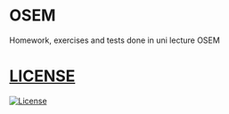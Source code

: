 # OSEM
Homework, exercises and tests done in uni lecture OSEM

# [LICENSE](./LICENSE)
[![License](https://img.shields.io/badge/License-Apache_2.0-blue.svg)](https://opensource.org/licenses/Apache-2.0)
